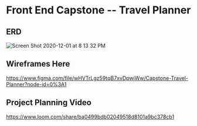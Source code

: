 # Front End Capstone -- Travel Planner

## ERD
![Screen Shot 2020-12-01 at 8 13 32 PM](https://user-images.githubusercontent.com/65687019/100819459-d5bdb480-3411-11eb-93c6-0d0016aefcb9.png)


## Wireframes Here
https://www.figma.com/file/wHVTrLgz59tqB7xvDpwjWw/Capstone-Travel-Planner?node-id=0%3A1

## Project Planning Video
https://www.loom.com/share/ba0499bdb02049518d8101a9bc378cb1

